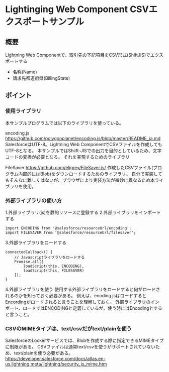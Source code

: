 # Lightinging Web Component CSVエクスポートサンプル

## 概要
Lightning Web Componentで、取引先の下記項目をCSV形式(ShiftJIS)でエクスポートする
* 名称(Name)
* 請求先都道府県(BillingState)

## ポイント

### 使用ライブラリ
本サンプルプログラムでは以下のライブラリを使っている。

encoding.js https://github.com/polygonplanet/encoding.js/blob/master/README_ja.md
SalesforceはUTF-8。Lightning Web ComponentでCSVファイルを作成してもUTF-8となる。
本サンプルではShiift-JISでの出力を目的としているため、文字コードの変換が必要となる。
それを実現するためのライブラリ

FileSaver https://github.com/eligrey/FileSaver.js/
作成したCSVファイル(プログラム内部的にはBlob)をダウンロードするためのライブラリ。
自分で実装してもそんなに難しくはないが、ブラウザにより実装方法が微妙に異なるため本ライブラリを使用。

### 外部ライブラリの使い方

1.外部ライブラリ(js)を静的リソースに登録する
2.外部ライブラリをインポートする
```
import ENCODING from '@salesforce/resourceUrl/encoding';
import FILESAVER from '@salesforce/resourceUrl/filesaver';
```
3.外部ライブラリをロードする
```
connectedCallback() {
    // Javascriptライブラリをロードする
    Promise.all([
        loadScript(this, ENCODING),
        loadScript(this, FILESAVER)
    ]);
}
```
4.外部ライブラリを使う
使用する外部ライブラリをロードすると何がロードされるのかを知っておく必要がある。
例えば、enoding.jsはロードするとEncordingがロードされると言うことを理解しておく。
外部ライブラリのインポート、ロードではENCODINGと定義しているが、使う時にはEncodingとすると言うこと。

### CSVのMIMEタイプは、text/csvだがtext/plainを使う
SalesforceのLockerサービスでは、Blobを作成する際に指定できるMIMEタイプに制限がある。
CSVファイルは通常text/csvを使うがサポートされていないため、text/plainを使う必要がある。
https://developer.salesforce.com/docs/atlas.en-us.lightning.meta/lightning/security_js_mime.htm
